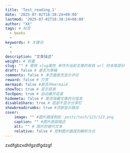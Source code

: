 ```yaml
---
title: 'Test_reading_1'
date: '2025-07-02T18:38:24+08:00'
lastmod: '2025-07-02T18:38:24+08:00'
author: "XX"
tags: # 标签
  - books
  - 
keywords: # 关键词
  - 
  - 
description: "文章描述"
weight: # 权重
slug: "" # 使用 slug属性 来作为当前文章的有效 url 的末尾部分
draft: false # 是否为草稿
comments: false # 本页面是否显示评论
reward: false # 打赏
mermaid: false #是否开mermaid
showToc: true # 显示目录
TocOpen: true # 自动展开目录
hidemeta: false # 是否隐藏文章的元信息
disableShare: true # 底部不显示分享栏
showbreadcrumbs: true #顶部显示路径
cover:
    image: "" #图片路径例如：posts/tech/123/123.png
    caption: "" #图片底部描述
    alt: "" # 图片的替代文本
    relative: false # 控制图片路径的解析方式
---
```

zxdfgbzxdhfgzdfgdzgf